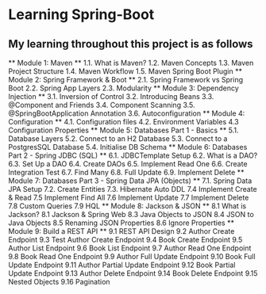 # Learning Spring-Boot

## My learning throughout this project is as follows

** Module 1: Maven **
 1.1. What is Maven?
 1.2. Maven Concepts
 1.3. Maven Project Structure
 1.4. Maven Workflow
 1.5. Maven Spring Boot Plugin
** Module 2: Spring Framework & Boot **
 2.1. Spring Framework vs Spring Boot
 2.2. Spring App Layers
 2.3. Modularity
** Module 3: Dependency Injection **
 3.1. Inversion of Control
 3.2. Introducing Beans
 3.3. @Component and Friends
 3.4. Component Scanning
 3.5. @SpringBootApplication Annotation
 3.6. Autoconfiguration
** Module 4: Configuration **
 4.1. Configuration files
 4.2. Environment Variables
 4.3 Configuration Properties
** Module 5: Databases Part 1 - Basics **
 5.1. Database Layers
 5.2. Connect to an H2 Database
 5.3. Connect to a PostgresSQL Database
 5.4. Initialise DB Schema
** Module 6: Databases Part 2 - Spring JDBC (SQL) **
 6.1. JDBCTemplate Setup
 6.2. What is a DAO?
 6.3. Set Up a DAO
 6.4. Create DAOs
 6.5. Implement Read One
 6.6. Create Integration Test
 6.7. Find Many
 6.8. Full Update
 6.9. Implement Delete
** Module 7: Databases Part 3 - Spring Data JPA (Objects) **
 7.1. Spring Data JPA Setup
 7.2. Create Entities
 7.3. Hibernate Auto DDL
 7.4 Implement Create & Read
 7.5 Implement Find All
 7.6 Implement Update
 7.7 Implement Delete
 7.8 Custom Queries
 7.9 HQL
** Module 8: Jackson & JSON **
 8.1 What is Jackson?
 8.1 Jackson & Spring Web
 8.3 Java Objects to JSON
 8.4 JSON to Java Objects
 8.5 Renaming JSON Properties
 8.6 Ignore Properties
** Module 9: Build a REST API **
 9.1 REST API Design
 9.2 Author Create Endpoint
 9.3 Test Author Create Endpoint
 9.4 Book Create Endpoint
 9.5 Author List Endpoint
 9.6 Book List Endpoint
 9.7 Author Read One Endpoint
 9.8 Book Read One Endpoint
 9.9 Author Full Update Endpoint
 9.10 Book Full Update Endpoint
 9.11 Author Partial Update Endpoint
 9.12 Book Partial Update Endpoint
 9.13 Author Delete Endpoint
 9.14 Book Delete Endpoint
 9.15 Nested Objects
 9.16 Pagination